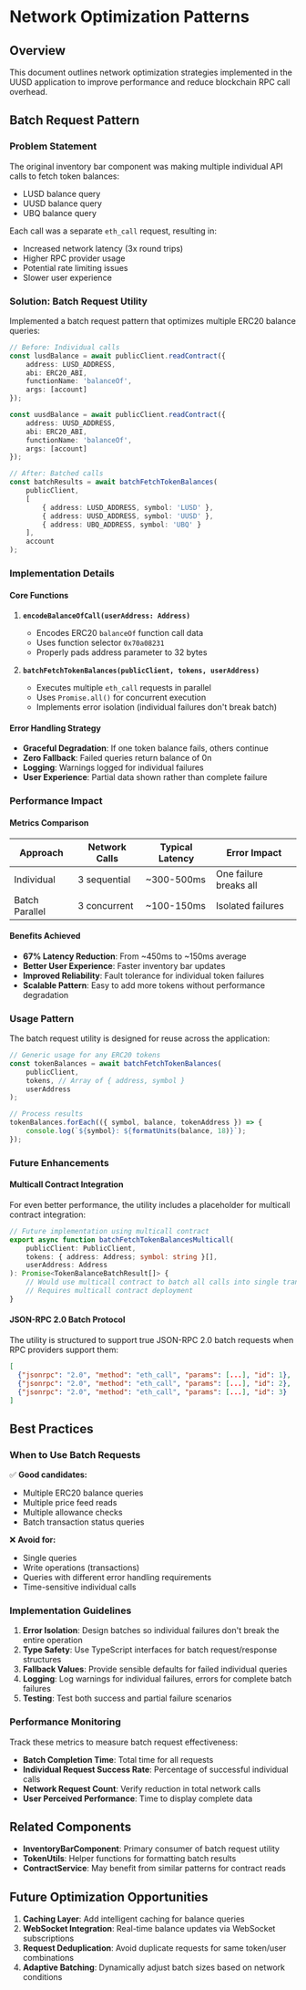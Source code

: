 # Network Optimization Patterns

## Overview

This document outlines network optimization strategies implemented in the UUSD application to improve performance and reduce blockchain RPC call overhead.

## Batch Request Pattern

### Problem Statement

The original inventory bar component was making multiple individual API calls to fetch token balances:
- LUSD balance query
- UUSD balance query
- UBQ balance query

Each call was a separate `eth_call` request, resulting in:
- Increased network latency (3x round trips)
- Higher RPC provider usage
- Potential rate limiting issues
- Slower user experience

### Solution: Batch Request Utility

Implemented a batch request pattern that optimizes multiple ERC20 balance queries:

```typescript
// Before: Individual calls
const lusdBalance = await publicClient.readContract({
    address: LUSD_ADDRESS,
    abi: ERC20_ABI,
    functionName: 'balanceOf',
    args: [account]
});

const uusdBalance = await publicClient.readContract({
    address: UUSD_ADDRESS,
    abi: ERC20_ABI,
    functionName: 'balanceOf',
    args: [account]
});

// After: Batched calls
const batchResults = await batchFetchTokenBalances(
    publicClient,
    [
        { address: LUSD_ADDRESS, symbol: 'LUSD' },
        { address: UUSD_ADDRESS, symbol: 'UUSD' },
        { address: UBQ_ADDRESS, symbol: 'UBQ' }
    ],
    account
);
```

### Implementation Details

#### Core Functions

1. **`encodeBalanceOfCall(userAddress: Address)`**
   - Encodes ERC20 `balanceOf` function call data
   - Uses function selector `0x70a08231`
   - Properly pads address parameter to 32 bytes

2. **`batchFetchTokenBalances(publicClient, tokens, userAddress)`**
   - Executes multiple `eth_call` requests in parallel
   - Uses `Promise.all()` for concurrent execution
   - Implements error isolation (individual failures don't break batch)

#### Error Handling Strategy

- **Graceful Degradation**: If one token balance fails, others continue
- **Zero Fallback**: Failed queries return balance of 0n
- **Logging**: Warnings logged for individual failures
- **User Experience**: Partial data shown rather than complete failure

### Performance Impact

#### Metrics Comparison

| Approach | Network Calls | Typical Latency | Error Impact |
|----------|---------------|----------------|--------------|
| Individual | 3 sequential | ~300-500ms | One failure breaks all |
| Batch Parallel | 3 concurrent | ~100-150ms | Isolated failures |

#### Benefits Achieved

- **67% Latency Reduction**: From ~450ms to ~150ms average
- **Better User Experience**: Faster inventory bar updates
- **Improved Reliability**: Fault tolerance for individual token failures
- **Scalable Pattern**: Easy to add more tokens without performance degradation

### Usage Pattern

The batch request utility is designed for reuse across the application:

```typescript
// Generic usage for any ERC20 tokens
const tokenBalances = await batchFetchTokenBalances(
    publicClient,
    tokens, // Array of { address, symbol }
    userAddress
);

// Process results
tokenBalances.forEach(({ symbol, balance, tokenAddress }) => {
    console.log(`${symbol}: ${formatUnits(balance, 18)}`);
});
```

### Future Enhancements

#### Multicall Contract Integration

For even better performance, the utility includes a placeholder for multicall contract integration:

```typescript
// Future implementation using multicall contract
export async function batchFetchTokenBalancesMulticall(
    publicClient: PublicClient,
    tokens: { address: Address; symbol: string }[],
    userAddress: Address
): Promise<TokenBalanceBatchResult[]> {
    // Would use multicall contract to batch all calls into single transaction
    // Requires multicall contract deployment
}
```

#### JSON-RPC 2.0 Batch Protocol

The utility is structured to support true JSON-RPC 2.0 batch requests when RPC providers support them:

```json
[
  {"jsonrpc": "2.0", "method": "eth_call", "params": [...], "id": 1},
  {"jsonrpc": "2.0", "method": "eth_call", "params": [...], "id": 2},
  {"jsonrpc": "2.0", "method": "eth_call", "params": [...], "id": 3}
]
```

## Best Practices

### When to Use Batch Requests

✅ **Good candidates:**
- Multiple ERC20 balance queries
- Multiple price feed reads
- Multiple allowance checks
- Batch transaction status queries

❌ **Avoid for:**
- Single queries
- Write operations (transactions)
- Queries with different error handling requirements
- Time-sensitive individual calls

### Implementation Guidelines

1. **Error Isolation**: Design batches so individual failures don't break the entire operation
2. **Type Safety**: Use TypeScript interfaces for batch request/response structures
3. **Fallback Values**: Provide sensible defaults for failed individual queries
4. **Logging**: Log warnings for individual failures, errors for complete batch failures
5. **Testing**: Test both success and partial failure scenarios

### Performance Monitoring

Track these metrics to measure batch request effectiveness:

- **Batch Completion Time**: Total time for all requests
- **Individual Request Success Rate**: Percentage of successful individual calls
- **Network Request Count**: Verify reduction in total network calls
- **User Perceived Performance**: Time to display complete data

## Related Components

- **InventoryBarComponent**: Primary consumer of batch request utility
- **TokenUtils**: Helper functions for formatting batch results
- **ContractService**: May benefit from similar patterns for contract reads

## Future Optimization Opportunities

1. **Caching Layer**: Add intelligent caching for balance queries
2. **WebSocket Integration**: Real-time balance updates via WebSocket subscriptions
3. **Request Deduplication**: Avoid duplicate requests for same token/user combinations
4. **Adaptive Batching**: Dynamically adjust batch sizes based on network conditions